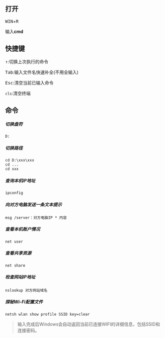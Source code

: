 ## 打开

<kbd>WIN</kbd>+<kbd>R</kbd>

输入**cmd**



## 快捷键

<kbd>↑</kbd>:切换上次执行的命令

<kbd>Tab</kbd>:输入文件名快速补全(不用全输入)

<kbd>Esc</kbd>:清空当前已输入命令

`cls`:清空终端



## 命令

##### 切换盘符

```
D:
```

##### 切换路径

```
cd D:\xxx\xxx
cd ...
cd xxx
```

##### 查询本机IP地址

```
ipconfig
```

##### 向对方电脑发送一条文本提示

```
msg /server：对方电脑IP * 内容
```

##### 查看本机账户情况

```
net user
```

##### 查看共享资源

```
net share
```

##### 检查网站IP地址

```
nslookup 对方网站域名
```

##### 探秘Wi-Fi配置文件

```
netsh wlan show profile SSID key=clear
```

>   输入完成后Windows会自动返回当前已连接WIFI的详细信息，包括SSID和连接密码。

